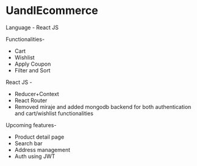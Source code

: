 # UandIEcommerce

Language - React JS

Functionalities- 
* Cart
* Wishlist
* Apply Coupon
* Filter and Sort

React JS - 
* Reducer+Context 
* React Router
* Removed miraje and added mongodb backend for both authentication and cart/wishlist functionalities

Upcoming features-
* Product detail page
* Search bar
* Address management
* Auth using JWT

